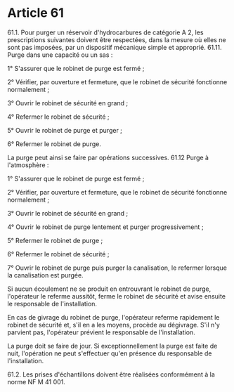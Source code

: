 # Article 61

61.1. Pour purger un réservoir d'hydrocarbures de catégorie A 2, les prescriptions suivantes doivent être respectées, dans la mesure où elles ne sont pas imposées, par un dispositif mécanique simple et approprié.    61.11. Purge dans une capacité ou un sas :

1° S'assurer que le robinet de purge est fermé ;

2° Vérifier, par ouverture et fermeture, que le robinet de sécurité fonctionne normalement ;

3° Ouvrir le robinet de sécurité en grand ;

4° Refermer le robinet de sécurité ;

5° Ouvrir le robinet de purge et purger ;

6° Refermer le robinet de purge.

La purge peut ainsi se faire par opérations successives.    61.12 Purge à l'atmosphère :

1° S'assurer que le robinet de purge est fermé ;

2° Vérifier, par ouverture et fermeture, que le robinet de sécurité fonctionne normalement ;

3° Ouvrir le robinet de sécurité en grand ;

4° Ouvrir le robinet de purge lentement et purger progressivement ;

5° Refermer le robinet de purge ;

6° Refermer le robinet de sécurité ;

7° Ouvrir le robinet de purge puis purger la canalisation, le refermer lorsque la canalisation est purgée.

Si aucun écoulement ne se produit en entrouvrant le robinet de purge, l'opérateur le referme aussitôt, ferme le robinet de sécurité et avise ensuite le responsable de l'installation.

En cas de givrage du robinet de purge, l'opérateur referme rapidement le robinet de sécurité et, s'il en a les moyens, procède au dégivrage. S'il n'y parvient pas, l'opérateur prévient le responsable de l'installation.

La purge doit se faire de jour. Si exceptionnellement la purge est faite de nuit, l'opération ne peut s'effectuer qu'en présence du responsable de l'installation.

61.2. Les prises d'échantillons doivent être réalisées conformément à la norme NF M 41 001.
